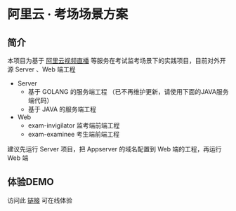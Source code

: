 # 阿里云 · 考场场景方案

## 简介

本项目为基于 [阿里云视频直播](https://www.aliyun.com/product/live) 等服务在考试监考场景下的实践项目，目前对外开源 Server 、Web 端工程

- Server
  - 基于 GOLANG 的服务端工程 （已不再维护更新，请使用下面的JAVA服务端代码）
  - 基于 JAVA 的服务端工程
- Web
  - exam-invigilator 监考端前端工程
  - exam-examinee 考生端前端工程

建议先运行 Server 项目，把 Appserver 的域名配置到 Web 端的工程，再运行 Web 端

## 体验DEMO

访问此 [链接](https://video.aliyuncs.com/exam-demo#/home) 可在线体验
